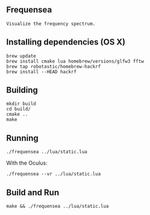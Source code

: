 ## Frequensea

    Visualize the frequency spectrum.

## Installing dependencies (OS X)

    brew update
    brew install cmake lua homebrew/versions/glfw3 fftw
    brew tap robotastic/homebrew-hackrf
    brew install --HEAD hackrf

## Building

    mkdir build
    cd build/
    cmake ..
    make

## Running

    ./frequensea ../lua/static.lua

With the Oculus:

    ./frequensea --vr ../lua/static.lua


## Build and Run

    make && ./frequensea ../lua/static.lua
